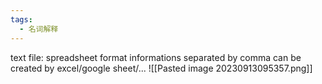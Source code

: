 ```yaml
---
tags:
  - 名词解释
---
```

text file: spreadsheet format
informations separated by comma
can be created by excel/google sheet/...
![[Pasted image 20230913095357.png]]

